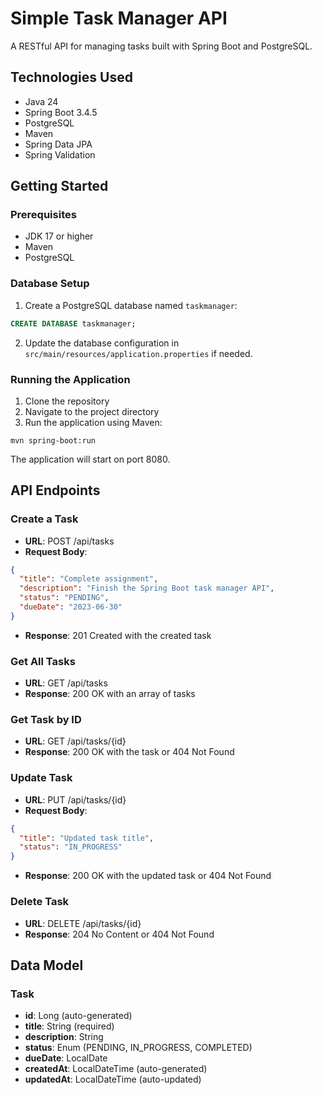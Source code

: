 # Simple Task Manager API

A RESTful API for managing tasks built with Spring Boot and PostgreSQL.

## Technologies Used

- Java 24
- Spring Boot 3.4.5
- PostgreSQL
- Maven
- Spring Data JPA
- Spring Validation

## Getting Started

### Prerequisites

- JDK 17 or higher
- Maven
- PostgreSQL

### Database Setup

1. Create a PostgreSQL database named `taskmanager`:

```sql
CREATE DATABASE taskmanager;
```

2. Update the database configuration in `src/main/resources/application.properties` if needed.

### Running the Application

1. Clone the repository
2. Navigate to the project directory
3. Run the application using Maven:

```
mvn spring-boot:run
```

The application will start on port 8080.

## API Endpoints

### Create a Task

- **URL**: POST /api/tasks
- **Request Body**:

```json
{
  "title": "Complete assignment",
  "description": "Finish the Spring Boot task manager API",
  "status": "PENDING",
  "dueDate": "2023-06-30"
}
```

- **Response**: 201 Created with the created task

### Get All Tasks

- **URL**: GET /api/tasks
- **Response**: 200 OK with an array of tasks

### Get Task by ID

- **URL**: GET /api/tasks/{id}
- **Response**: 200 OK with the task or 404 Not Found

### Update Task

- **URL**: PUT /api/tasks/{id}
- **Request Body**:

```json
{
  "title": "Updated task title",
  "status": "IN_PROGRESS"
}
```

- **Response**: 200 OK with the updated task or 404 Not Found

### Delete Task

- **URL**: DELETE /api/tasks/{id}
- **Response**: 204 No Content or 404 Not Found

## Data Model

### Task

- **id**: Long (auto-generated)
- **title**: String (required)
- **description**: String
- **status**: Enum (PENDING, IN_PROGRESS, COMPLETED)
- **dueDate**: LocalDate
- **createdAt**: LocalDateTime (auto-generated)
- **updatedAt**: LocalDateTime (auto-updated)
